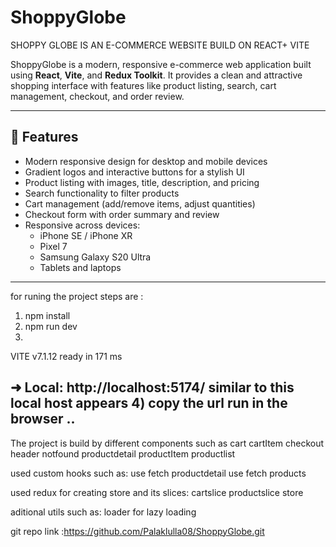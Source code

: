 # ShoppyGlobe
SHOPPY GLOBE IS AN E-COMMERCE WEBSITE BUILD ON REACT+ VITE 


ShoppyGlobe is a modern, responsive e-commerce web application built using **React**, **Vite**, and **Redux Toolkit**. It provides a clean and attractive shopping interface with features like product listing, search, cart management, checkout, and order review.

---

## 🌟 Features

- Modern responsive design for desktop and mobile devices
- Gradient logos and interactive buttons for a stylish UI
- Product listing with images, title, description, and pricing
- Search functionality to filter products
- Cart management (add/remove items, adjust quantities)
- Checkout form with order summary and review
- Responsive across devices:
  - iPhone SE / iPhone XR
  - Pixel 7
  - Samsung Galaxy S20 Ultra
  - Tablets and laptops

---

for runing the project steps are :
1) npm install
2) npm run dev 
3) 
  VITE v7.1.12  ready in 171 ms

  ➜  Local:   http://localhost:5174/ similar to this local host appears 
4) copy the url run in the browser ..
--------

The project is build by different components such as 
cart
cartItem
checkout
header
notfound
productdetail
productItem
productlist

used custom hooks such as:
use fetch productdetail
use fetch products

used redux for creating store and its slices:
cartslice
productslice
store

aditional utils such as:
loader for lazy loading

git repo link :https://github.com/Palaklulla08/ShoppyGlobe.git